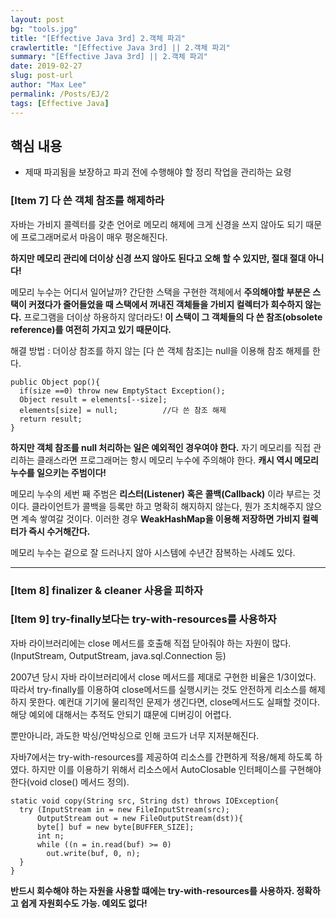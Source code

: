 ```yaml
---
layout: post
bg: "tools.jpg"
title: "[Effective Java 3rd] 2.객체 파괴"
crawlertitle: "[Effective Java 3rd] || 2.객체 파괴"
summary: "[Effective Java 3rd] || 2.객체 파괴"
date: 2019-02-27
slug: post-url
author: "Max Lee"
permalink: /Posts/EJ/2
tags: [Effective Java]
---
```


## 핵심 내용
- 제때 파괴됨을 보장하고 파괴 전에 수행해야 할 정리 작업을 관리하는 요령


### \[Item 7] 다 쓴 객체 참조를 해제하라
자바는 가비지 콜렉터를 갖춘 언어로 메모리 해제에 크게 신경을 쓰지 않아도 되기 때문에 프로그래머로서 마음이 매우 평온해진다. 

**하지만 메모리 관리에 더이상 신경 쓰지 않아도 된다고 오해 할 수 있지만, 절대 절대 아니다!**

메모리 누수는 어디서 일어날까? 간단한 스택을 구현한 객체에서 **주의해야할 부분은 스택이 커졌다가 줄어들었을 때 스택에서 꺼내진 객체들을 가비지 컬렉터가 회수하지 않는다.** 프로그램을 더이상 하용하지 않더라도! **이 스택이 그 객체들의 다 쓴 참조(obsolete reference)를 여전히 가지고 있기 때문이다.**

해결 방법 : 더이상 참조를 하지 않는 \[다 쓴 객체 참조]는 null을 이용해 참조 해제를 한다.

```
public Object pop(){
  if(size ==0) throw new EmptyStact Exception();
  Object result = elements[--size];
  elements[size] = null;          //다 쓴 참조 해제
  return result;
}
```
**하지만 객체 참조를 null 처리하는 일은 예외적인 경우여야 한다.** 자기 메모리를 직접 관리하는 클래스라면 프로그래머는 항시 메모리 누수에 주의해야 한다. 
**캐시 역시 메모리 누수를 일으키는 주범이다!**

메모리 누수의 세번 째 주범은 **리스터(Listener) 혹은 콜백(Callback)** 이라 부르는 것이다. 클라이언트가 콜백을 등록만 하고 명확히 해지하지 않는다, 뭔가 조치해주지 않으면 계속 쌓여갈 것이다. 이러한 경우 **WeakHashMap을 이용해 저장하면 가비지 컬렉터가 즉시 수거해간다.**

메모리 누수는 겉으로 잘 드러나지 않아 시스템에 수년간 잠복하는 사례도 있다. 

---
### \[Item 8] finalizer & cleaner 사용을 피하자
### \[Item 9] try-finally보다는 try-with-resources를 사용하자
자바 라이브러리에는 close 메서드를 호출해 직접 닫아줘야 하는 자원이 많다. (InputStream, OutputStream, java.sql.Connection 등)

2007년 당시 자바 라이브러리에서 close 메서드를 제대로 구현한 비율은 1/3이었다. 따라서 try-finally를 이용하여 close메서드를 실행시키는 것도 안전하게 리소스를 해제하지 못한다. 예컨대 기기에 물리적인 문제가 생긴다면, close메서드도 실패할 것이다. 해당 예외에 대해서는 추적도 안되기 떄문에 디버깅이 어렵다.

뿐만아니라, 과도한 박싱/언박싱으로 인해 코드가 너무 지저분해진다.

자바7에서는 try-with-resources를 제공하여 리소스를 간편하게 적용/해제 하도록 하였다. 하지만 이를 이용하기 위해서 리소스에서 AutoClosable 인터페이스를 구현해야한다(void close() 메서드 정의).

```
static void copy(String src, String dst) throws IOException{
  try (InputStream in = new FileInputStream(src);
      OutputStream out = new FileOutputStream(dst)){
      byte[] buf = new byte[BUFFER_SIZE];
      int n;
      while ((n = in.read(buf) >= 0)
        out.write(buf, 0, n);   
  }
}
```

**반드시 회수해야 하는 자원을 사용할 떄에는 try-with-resources를 사용하자. 정확하고 쉽게 자원회수도 가능. 예외도 없다!**

